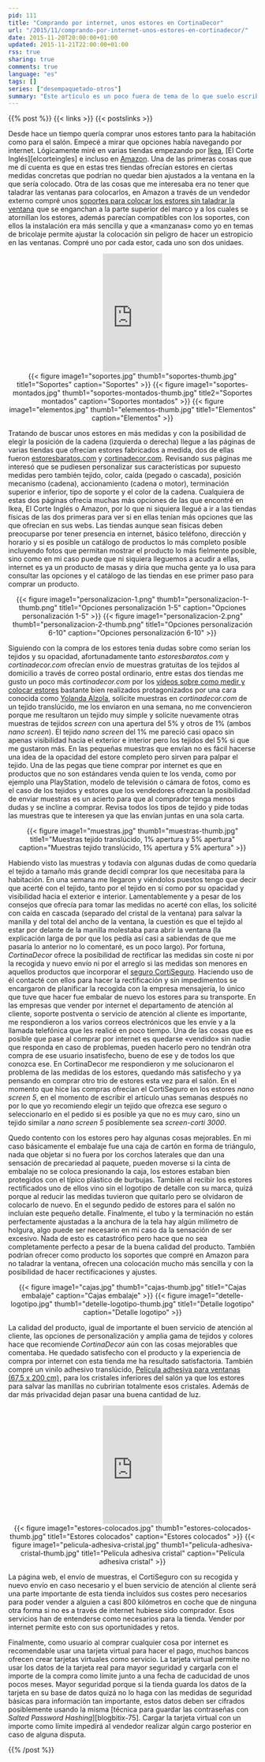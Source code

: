 ```yaml
---
pid: 111
title: "Comprando por internet, unos estores en CortinaDecor"
url: "/2015/11/comprando-por-internet-unos-estores-en-cortinadecor/"
date: 2015-11-20T20:00:00+01:00
updated: 2015-11-21T22:00:00+01:00
rss: true
sharing: true
comments: true
language: "es"
tags: []
series: ["desempaquetado-otros"]
summary: "Este artículo es un poco fuera de tema de lo que suelo escribir en el _blog_, aunque como está relacionado con tiendas y compras por internet tiene algunos consejos a tener en las tiendas que se aventuren a vender y usuarios a comprar por internet."
---
```


{{% post %}}
{{< links >}}
{{< postslinks >}}

Desde hace un tiempo quería comprar unos estores tanto para la habitación como para el salón. Empecé a mirar que opciones había navegando por internet. Lógicamente miré en varias tiendas empezando por [Ikea](http://www.ikea.com/es/es/), [El Corte Inglés][elcorteingles] e incluso en [Amazon](https://www.amazon.es/). Una de las primeras cosas que me dí cuenta es que en estas tres tiendas ofrecían estores en ciertas medidas concretas que podrían no quedar bien ajustados a la ventana en la que sería colocado. Otra de las cosas que me interesaba era no tener que taladrar las ventanas para colocarlos, en Amazon a través de un vendedor externo compré unos <a rel="nofollow" href="https://www.amazon.es/gp/product/B00G32WWTQ/ref=as_li_ss_tl?ie=UTF8&camp=3626&creative=24822&creativeASIN=B00G32WWTQ&linkCode=as2&tag=blobit-21">soportes para colocar los estores sin taladrar la ventana</a><img src="https://ir-es.amazon-adsystem.com/e/ir?t=blobit-21&l=as2&o=30&a=B00G32WWTQ" width="1" height="1" border="0" alt="" style="border:none !important; margin:0px !important;" /> que se enganchan a la parte superior del marco y a los cuales se atornillan los estores, además parecían compatibles con los soportes, con ellos la instalación era más sencilla y que a «manzanas» como yo en temas de bricolaje permite ajustar la colocación sin peligro de hacer un estropicio en las ventanas. Compré uno por cada estor, cada uno son dos unidaes.

<div class="media-amazon" style="text-align: center;">
    <iframe src="https://rcm-eu.amazon-adsystem.com/e/cm?lt1=_blank&bc1=000000&IS2=1&bg1=FFFFFF&fc1=000000&lc1=0000FF&t=blobit-21&o=30&p=8&l=as4&m=amazon&f=ifr&ref=ss_til&asins=B00G32WWTQ&internal=1" style="width:120px;height:240px;" scrolling="no" marginwidth="0" marginheight="0" frameborder="0"></iframe>
</div>

<div class="media" style="text-align: center;">
    {{< figure
        image1="soportes.jpg" thumb1="soportes-thumb.jpg" title1="Soportes"
        caption="Soportes" >}}
    {{< figure
        image1="soportes-montados.jpg" thumb1="soportes-montados-thumb.jpg" title2="Soportes montados"
        caption="Soportes montados" >}}
    {{< figure
        image1="elementos.jpg" thumb1="elementos-thumb.jpg" title1="Elementos"
        caption="Elementos" >}}
</div>

Tratando de buscar unos estores en más medidas y con la posibilidad de elegir la posición de la cadena (izquierda o derecha) llegue a las páginas de varias tiendas que ofrecían estores fabricados a medida, dos de ellas fueron [estoresbaratos.com](http://www.estoresbaratos.com/) y [cortinadecor.com](http://www.cortinadecor.com/). Revisando sus páginas me interesó que se pudiesen personalizar sus características por supuesto medidas pero también tejido, color, caída (pegado o cascada), posición mecanismo (cadena), accionamiento (cadena o motor), terminación superior e inferior, tipo de soporte y el color de la cadena. Cualquiera de estas dos páginas ofrecía muchas más opciones de las que encontré en Ikea, El Corte Inglés o Amazon, por lo que ni siquiera llegué a ir a las tiendas físicas de las dos primeras para ver si en ellas tenían más opciones que las que ofrecían en sus webs. Las tiendas aunque sean físicas deben preocuparse por tener presencia en internet, básico teléfono, dirección y horario y si es posible un catálogo de productos lo más completo posible incluyendo fotos que permitan mostrar el producto lo más fielmente posible, sino como en mi caso puede que ni siquiera lleguemos a acudir a ellas, internet es ya un producto de masas y diría que mucha gente ya lo usa para consultar las opciones y el catálogo de las tiendas en ese primer paso para comprar un producto.

<div class="media" style="text-align: center;">
    {{< figure
        image1="personalizacion-1.png" thumb1="personalizacion-1-thumb.png" title1="Opciones personalización 1-5"
        caption="Opciones personalización 1-5" >}}
    {{< figure
        image1="personalizacion-2.png" thumb1="personalizacion-2-thumb.png" title1="Opciones personalización 6-10"
        caption="Opciones personalización 6-10" >}}
</div>

Siguiendo con la compra de los estores tenía dudas sobre como serían los tejidos y su opacidad, afortunadamente tanto _estoresbaratos.com_ y _cortinadecor.com_ ofrecían envío de muestras gratuitas de los tejidos al domicilio a través de correo postal ordinario, entre estas dos tiendas me gusto un poco más _cortinadecor.com_ por los [vídeos sobre como medir y colocar estores](https://www.youtube.com/user/cortinadecor) bastante bien realizados protagonizados por una cara conocida como [Yolanda Alzola](https://es.wikipedia.org/wiki/Yolanda_Alzola), solicite muestras en _cortinadecor.com_ de un tejido translúcido, me los enviaron en una semana, no me convencieron porque me resultaron un tejido muy simple y solicite nuevamente otras muestras de tejidos _screen_ con una apertura del 5% y otros de 1% (ambos _nano screen_). El tejido _nano screen_ del 1% me pareció casi opaco sin apenas visibilidad hacia el exterior e interior pero los tejidos del 5% si que me gustaron más. En las pequeñas muestras que envían no es fácil hacerse una idea de la opacidad del estore completo pero sirven para palpar el tejido. Una de las pegas que tiene comprar por internet es que en productos que no son estándares venda quien te los venda, como por ejemplo una PlayStation, modelo de televisión o cámara de fotos, como es el caso de los tejidos y estores que los vendedores ofrezcan la posibilidad de enviar muestras es un acierto para que al comprador tenga menos dudas y se incline a comprar. Revisa todos los tipos de tejido y pide todas las muestras que te interesen ya que las envían juntas en una sola carta.

<div class="media" style="text-align: center;">
    {{< figure
        image1="muestras.jpg" thumb1="muestras-thumb.jpg" title1="Muestras tejido translúcido, 1% apertura y 5% apertura"
        caption="Muestras tejido translúcido, 1% apertura y 5% apertura" >}}
</div>

Habiendo visto las muestras y todavía con algunas dudas de como quedaría el tejido a tamaño más grande decidí comprar los que necesitaba para la habitación. En una semana me llegaron y viéndolos puestos tengo que decir que acerté con el tejido, tanto por el tejido en sí como por su opacidad y visibilidad hacia el exterior e interior. Lamentablemente y a pesar de los consejos que ofrecía para tomar las medidas no acerté con ellas, los solicité con caída en cascada (separado del cristal de la ventana) para salvar la manilla y del total del ancho de la ventana, la cuestión es que el tejido al estar por delante de la manilla molestaba para abrir la ventana (la explicación larga de por que los pedía así casi a sabiendas de que me pasaría lo anterior no lo comentaré, es un poco largo). Por fortuna, _CortinaDecor_ ofrece la posibilidad de rectificar las medidas sin coste ni por la recogida y nuevo envío ni por el arreglo si las medidas son menores en aquellos productos que incorporar el [seguro CortiSeguro](http://www.cortinadecor.com/info/213/corti-seguro). Haciendo uso de él contacté con ellos para hacer la rectificación y sin impedimentos se encargaron de planificar la recogida con la empresa mensajería, lo único que tuve que hacer fue embalar de nuevo los estores para su transporte. En las empresas que vender por internet el departamento de atención al cliente, soporte postventa o servicio de atención al cliente es importante, me respondieron a los varios correos electrónicos que les envíe y a la llamada telefónica que les realicé en poco tiempo. Una de las cosas que es posible que pase al comprar por internet es quedarse «vendido» sin nadie que responda en caso de problemas, pueden hacerlo pero no tendrán otra compra de ese usuario insatisfecho, bueno de ese y de todos los que conozca ese. En CortinaDecor me respondieron y me solucionaron el problema de las medidas de los estores, quedando más satisfecho y ya pensando en comprar otro trio de estores esta vez para el salón. En el momento que hice las compras ofrecían el CortiSeguro en los estores _nano screen 5_, en el momento de escribir el artículo unas semanas después no por lo que yo recomiendo elegir un tejido que ofrezca ese seguro o seleccionarlo en el pedido si es posible ya que no es muy caro, sino un tejido similar a _nano screen 5_ posiblemente sea _screen-corti 3000_.

Quedo contento con los estores pero hay algunas cosas mejorables. En mi caso básicamente el embalaje fue una caja de cartón en forma de triángulo, nada que objetar si no fuera por los corchos laterales que dan una sensación de precariedad al paquete, pueden moverse si la cinta de embalaje no se coloca presionando la caja, los estores estaban bien protegidos con el típico plástico de burbujas. También al recibir los estores rectificados uno de ellos vino sin el logotipo de detalle con su marca, quizá porque al reducir las medidas tuvieron que quitarlo pero se olvidaron de colocarlo de nuevo. En el segundo pedido de estores para el salón no incluían este pequeño detalle. Finalmente, el tubo y la terminación no están perfectamente ajustadas a la anchura de la tela hay algún milímetro de holgura, algo puede ser necesario en mi caso da la sensación de ser excesivo. Nada de esto es catastrófico pero hace que no sea completamente perfecto a pesar de la buena calidad del producto. También podrían ofrecer como producto los soportes que compré en Amazon para no taladrar la ventana, ofrecen una colocación mucho más sencilla y con la posibilidad de hacer rectificaciones y ajustes.

<div class="media" style="text-align: center;">
    {{< figure
        image1="cajas.jpg" thumb1="cajas-thumb.jpg" title1="Cajas embalaje"
        caption="Cajas embalaje" >}}
    {{< figure
        image1="detelle-logotipo.jpg" thumb1="detelle-logotipo-thumb.jpg" title1="Detalle logotipo"
        caption="Detalle logotipo" >}}
</div>

La calidad del producto, igual de importante el buen servicio de atención al cliente, las opciones de personalización y amplia gama de tejidos y colores hace que recomiende _CortinaDecor_ aún con las cosas mejorables que comentaba. He quedado satisfecho con el producto y la experiencia de compra por internet con esta tienda me ha resultado satisfactoria. También compré un vinilo adhesivo translúcido, <a rel="nofollow" href="https://www.amazon.es/gp/product/B00CZ6VQZ0/ref=as_li_ss_tl?ie=UTF8&camp=3626&creative=24822&creativeASIN=B00CZ6VQZ0&linkCode=as2&tag=blobit-21">Película adhesiva para ventanas (67,5 x 200 cm)</a><img src="https://ir-es.amazon-adsystem.com/e/ir?t=blobit-21&l=as2&o=30&a=B00CZ6VQZ0" width="1" height="1" border="0" alt="" style="border:none !important; margin:0px !important;" />, para los cristales inferiores del salón ya que los estores para salvar las manillas no cubrirían totalmente esos cristales. Además de dar más privacidad dejan pasar una buena cantidad de luz.

<div class="media-amazon" style="text-align: center;">
    <iframe src="https://rcm-eu.amazon-adsystem.com/e/cm?lt1=_blank&bc1=000000&IS2=1&bg1=FFFFFF&fc1=000000&lc1=0000FF&t=blobit-21&o=30&p=8&l=as4&m=amazon&f=ifr&ref=ss_til&asins=B00CZ6VQZ0&internal=1" style="width:120px;height:240px;" scrolling="no" marginwidth="0" marginheight="0" frameborder="0"></iframe>
</div>

<div class="media" style="text-align: center;">
    {{< figure
        image1="estores-colocados.jpg" thumb1="estores-colocados-thumb.jpg" title1="Estores colocados"
        caption="Estores colocados" >}}
    {{< figure
        image1="pelicula-adhesiva-cristal.jpg" thumb1="pelicula-adhesiva-cristal-thumb.jpg" title1="Película adhesiva cristal"
        caption="Película adhesiva cristal" >}}
</div>

La página web, el envío de muestras, el CortiSeguro con su recogida y nuevo envío en caso necesario y el buen servicio de atención al cliente será una parte importante de esta tienda incluidos sus costes pero necesarios para poder vender a alguien a casi 800 kilómetros en coche que de ninguna otra forma si no es a través de internet hubiese sido comprador. Esos servicios han de entenderse como necesarios para la tienda. Vender por internet permite esto con sus oportunidades y retos.

Finalmente, como usuario al comprar cualquier cosa por internet es recomendable usar una tarjeta virtual para hacer el pago, muchos bancos ofrecen crear tarjetas virtuales como servicio. La tarjeta virtual permite no usar los datos de la tarjeta real para mayor seguridad y cargarla con el importe de la compra como límite junto a una fecha de caducidad de unos pocos meses. Mayor seguridad porque si la tienda guarda los datos de la tarjeta en su base de datos quizá no lo haga con las medidas de seguridad básicas para información tan importante, estos datos deben ser cifrados posiblemente usando la misma [técnica para guardar las contraseñas con _Salted Password Hashing_][blogbitix-75]. Cargar la tarjeta virtual con un importe como límite impedirá al vendedor realizar algún cargo posterior en caso de alguna disputa.

{{% /post %}}
